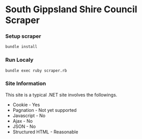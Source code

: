 # South Gippsland Shire Council Scraper

### Setup scraper

```bash
bundle install
```

### Run Localy
```bash
bundle exec ruby scraper.rb
```

### Site Information

This site is a typical .NET site involves the followings.
* Cookie - Yes
* Pagnation - Not yet supported
* Javascript - No
* Ajax - No
* JSON - No
* Structured HTML - Reasonable
